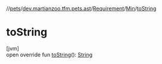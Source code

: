 //[pets](../../../../index.md)/[dev.martianzoo.tfm.pets.ast](../../index.md)/[Requirement](../index.md)/[Min](index.md)/[toString](to-string.md)

# toString

[jvm]\
open override fun [toString](to-string.md)(): [String](https://kotlinlang.org/api/latest/jvm/stdlib/kotlin/-string/index.html)
